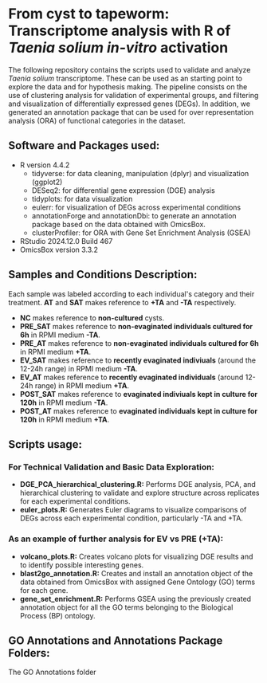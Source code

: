 # From cyst to tapeworm: Transcriptome analysis with R of *Taenia solium in-vitro* activation

The following repository contains the scripts used to validate and analyze *Taenia solium* transcriptome. These can be used as an starting point to explore the data and for hypothesis making.
The pipeline consists on the use of clustering analysis for validation of experimental groups, and filtering and visualization of differentially expressed genes (DEGs).
In addition, we generated an annotation package that can be used for over representation analysis (ORA) of functional categories in the dataset.

## Software and Packages used:
- R version 4.4.2
  - tidyverse: for data cleaning, manipulation (dplyr) and visualization (ggplot2)
  - DESeq2: for differential gene expression (DGE) analysis
  - tidyplots: for data visualization
  - eulerr: for visualization of DEGs across experimental conditions
  - annotationForge and annotationDbi: to generate an annotation package based on the data obtained with OmicsBox.
  - clusterProfiler: for ORA with Gene Set Enrichment Analysis (GSEA)
- RStudio 2024.12.0 Build 467
- OmicsBox version 3.3.2

## Samples and Conditions Description:
Each sample was labeled according to each individual's category and their treatment. **AT** and **SAT** makes reference to **+TA** and **-TA** respectively.
- **NC** makes reference to **non-cultured** cysts.
- **PRE_SAT** makes reference to **non-evaginated individuals cultured for 6h** in RPMI medium **-TA**. 
- **PRE_AT** makes reference to **non-evaginated individuals cultured for 6h** in RPMI medium **+TA**.
- **EV_SAT** makes reference to **recently evaginated indiviuals** (around the 12-24h range) in RPMI medium **-TA**. 
- **EV_AT** makes reference to **recently evaginated individuals** (around 12-24h range) in RPMI medium **+TA**.
- **POST_SAT** makes reference to **evaginated indiviuals kept in culture for 120h** in RPMI medium **-TA**. 
- **POST_AT** makes reference to **evaginated individuals kept in culture for 120h** in RPMI medium **+TA**.

## Scripts usage:
### For Technical Validation and Basic Data Exploration:
- **DGE_PCA_hierarchical_clustering.R:** Performs DGE analysis, PCA, and hierarchical clustering to validate and explore structure across replicates for each experimental conditions.
- **euler_plots.R:** Generates Euler diagrams to visualize comparisons of DEGs across each experimental condition, particularly -TA and +TA.

### As an example of further analysis for EV vs PRE (+TA):
- **volcano_plots.R:** Creates volcano plots for visualizing DGE results and to identify possible interesting genes.
- **blast2go_annotation.R:** Creates and install an annotation object of the data obtained from OmicsBox with assigned Gene Ontology (GO) terms for each gene.
- **gene_set_enrichment.R:** Performs GSEA using the previously created annotation object for all the GO terms belonging to the Biological Process (BP) ontology.

## GO Annotations and Annotations Package Folders:
The GO Annotations folder
